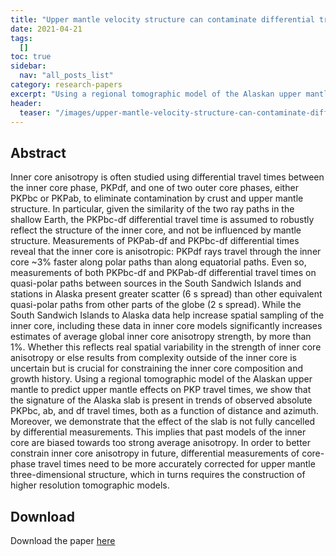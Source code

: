 ```yaml
---
title: "Upper mantle velocity structure can contaminate differential travel-time measurements and bias estimates of inner core anisotropy causing the \"Alaska anomaly\""
date: 2021-04-21
tags:
  []
toc: true
sidebar:
  nav: "all_posts_list"
category: research-papers
excerpt: "Using a regional tomographic model of the Alaskan upper mantle to predict upper mantle effects on PKP travel times, we show that the signature of the Alaska slab is present in trends of observed absolute PKPbc, ab, and df travel times, both as a function of distance and azimuth. Moreover, we demonstrate that the effect of the slab is not fully cancelled by differential measurements. This implies that past models of the inner core are biased towards too strong average anisotropy."
header:
  teaser: "/images/upper-mantle-velocity-structure-can-contaminate-differential-travel-time-measurements-and-bias-estimates-of-inner-core-anisotropy-causing-the-Alaska-anomaly/slab_illustration.jpg"
---
```



## Abstract

Inner core anisotropy is often studied using differential travel times between the inner core phase, PKPdf, and one of two outer core phases, either PKPbc or PKPab, to eliminate contamination by crust and upper mantle structure. In particular, given the similarity of the two ray paths in the shallow Earth, the PKPbc-df differential travel time is assumed to robustly reflect the structure of the inner core, and not be influenced by mantle structure. Measurements of PKPab-df and PKPbc-df differential times reveal that the inner core is anisotropic: PKPdf rays travel through the inner core ~3% faster along polar paths than along equatorial paths. Even so, measurements of both PKPbc-df and PKPab-df differential travel times on quasi-polar paths between sources in the South Sandwich Islands and stations in Alaska present greater scatter (6 s spread) than other equivalent quasi-polar paths from other parts of the globe (2 s spread). While the South Sandwich Islands to Alaska data help increase spatial sampling of the inner core, including these data in inner core models significantly increases estimates of average global inner core anisotropy strength, by more than 1%. Whether this reflects real spatial variability in the strength of inner core anisotropy or else results from complexity outside of the inner core is uncertain but is crucial for constraining the inner core composition and growth history. Using a regional tomographic model of the Alaskan upper mantle to predict upper mantle effects on PKP travel times, we show that the signature of the Alaska slab is present in trends of observed absolute PKPbc, ab, and df travel times, both as a function of distance and azimuth. Moreover, we demonstrate that the effect of the slab is not fully cancelled by differential measurements. This implies that past models of the inner core are biased towards too strong average anisotropy. In order to better constrain inner core anisotropy in future, differential measurements of core-phase travel times need to be more accurately corrected for upper mantle three-dimensional structure, which in turns requires the construction of higher resolution tomographic models.

## Download
Download the paper <a href="https://www.sciencedirect.com/science/article/pii/S0031920121000716" class="btn btn--success">here</a>
